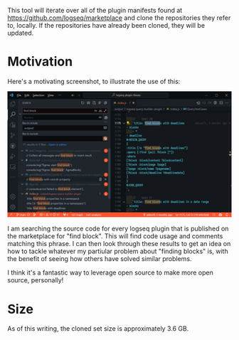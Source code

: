 This tool will iterate over all of the plugin manifests found at https://github.com/logseq/marketplace and
clone the repositories they refer to, locally. If the repositories have already been cloned, they will be updated.

# Motivation

Here's a motivating screenshot, to illustrate the use of this:

![Example Usage in VSCode](example_usage.png)

I am searching the source code for every logseq plugin that is published on the marketplace for "find block". This will find
code usage and comments matching this phrase. I can then look through these results to get an idea on how to tackle whatever my
partiular problem about "finding blocks" is, with the benefit of seeing how others have solved similar problems. 

I think it's a fantastic way to leverage open source to make more open source, personally!

# Size

As of this writing, the cloned set size is approximately 3.6 GB.
